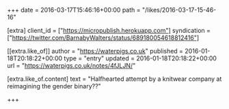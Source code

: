 +++
date = 2016-03-17T15:46:16+00:00
path = "/likes/2016-03-17-15-46-16"

[extra]
client_id = ["https://micropublish.herokuapp.com"]
syndication = ["https://twitter.com/BarnabyWalters/status/689180054618812416"]

[[extra.like_of]]
author = "https://waterpigs.co.uk"
published = 2016-01-18T20:18:22+00:00
type = "entry"
updated = 2016-01-18T20:18:22+00:00
url = "https://waterpigs.co.uk/notes/4fJLJN/"

[extra.like_of.content]
text = "Halfhearted attempt by a knitwear company at reimagining the gender binary??"

+++

<a href="https://brid.gy/publish/twitter"></a>
